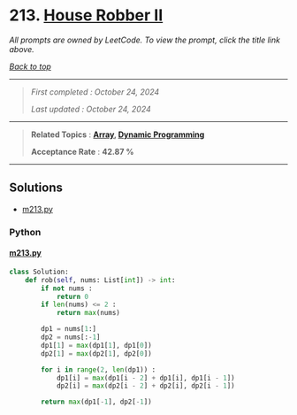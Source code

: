 # 213. [House Robber II](<https://leetcode.com/problems/house-robber-ii>)

*All prompts are owned by LeetCode. To view the prompt, click the title link above.*

*[Back to top](<../README.md>)*

------

> *First completed : October 24, 2024*
>
> *Last updated : October 24, 2024*

------

> **Related Topics** : **[Array](<by_topic/Array.md>), [Dynamic Programming](<by_topic/Dynamic Programming.md>)**
>
> **Acceptance Rate** : **42.87 %**

------

## Solutions

- [m213.py](<../my-submissions/m213.py>)
### Python
#### [m213.py](<../my-submissions/m213.py>)
```Python
class Solution:
    def rob(self, nums: List[int]) -> int:
        if not nums :
            return 0
        if len(nums) <= 2 :
            return max(nums)

        dp1 = nums[1:]
        dp2 = nums[:-1]
        dp1[1] = max(dp1[1], dp1[0])
        dp2[1] = max(dp2[1], dp2[0])

        for i in range(2, len(dp1)) :
            dp1[i] = max(dp1[i - 2] + dp1[i], dp1[i - 1])
            dp2[i] = max(dp2[i - 2] + dp2[i], dp2[i - 1])

        return max(dp1[-1], dp2[-1])

```

